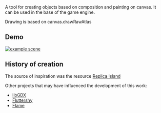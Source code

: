 A tool for creating objects based on composition and painting on canvas. It can be used in the base of the game engine.

Drawing is based on canvas.drawRawAtlas

## Demo
[![example scene](http://img.youtube.com/vi/s7eeh_UWTsI/0.jpg)](http://www.youtube.com/watch?v=s7eeh_UWTsI)


## History of creation

The source of inspiration was the resource [Replica Island](https://code.google.com/archive/p/replicaisland/)

Other projects that may have influenced the development of this work:
 - [libGDX](https://libgdx.com/)
 - [Fluttershy](https://github.com/DavidDomkar/fluttershy)
 - [Flame](https://flame-engine.org/)

